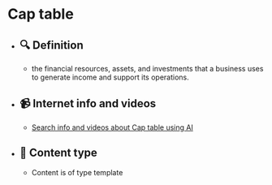 # Cap table
- ## 🔍 Definition
  - the financial resources, assets, and investments that a business uses to generate income and support its operations.
- ## 📹 Internet info and videos
  - [Search info and videos about Cap table using AI](https://www.perplexity.ai/search?q=videos+about+Cap+table:+the+financial+resources,+assets,+and+investments+that+a+business+uses+to+generate+income+and+support+its+operations.
)
- ## 📰 Content type 
  - Content is of type template
